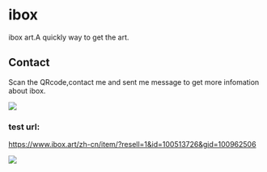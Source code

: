 # ibox
ibox art.A quickly way to get the art.

## Contact

Scan the QRcode,contact me and sent me message to get more infomation about ibox.

<img src="https://zhazhaxia.github.io/public/img/jingfei_2018.jpg" />

### test url:
https://www.ibox.art/zh-cn/item/?resell=1&id=100513726&gid=100962506


<img src="https://mmbiz.qpic.cn/mmbiz_png/v7mt3icazBJeLASatfUPDabhibdtHQbW2WEJRMvVLNPK1iaQic9vxTnnKvM3SSDwuWnIJzEkVMeIicJosgjcc6Ut92g/0?wx_fmt=png" />
